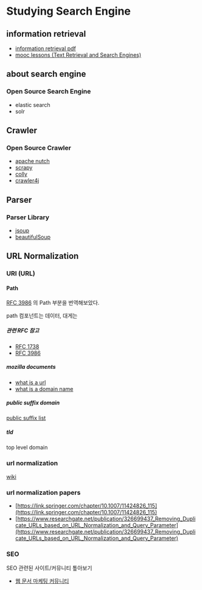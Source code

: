 # Studying Search Engine

## information retrieval
- [information retrieval pdf](https://www.math.unipd.it/~aiolli/corsi/0910/IR/irbookprint.pdf)
- [mooc lessons (Text Retrieval and Search Engines)](https://www.coursera.org/learn/text-retrieval?specialization=data-mining)

## about search engine

### Open Source Search Engine
- elastic search
- solr

## Crawler

### Open Source Crawler
- [apache nutch](https://github.com/apache/nutch)
- [scrapy](https://github.com/scrapy/scrapy)
- [colly](https://github.com/gocolly/colly)
- [crawler4j](https://github.com/yasserg/crawler4j)

## Parser

### Parser Library
- [jsoup](https://jsoup.org/)
- [beautifulSoup](https://www.crummy.com/software/BeautifulSoup/bs4/doc/)

## URL Normalization

### URI (URL)

#### Path
[RFC 3986](https://tools.ietf.org/html/rfc3986) 의 Path 부분을 번역해보았다.

path 컴포넌트는 데이터, 대게는 

##### 관련 RFC 참고
- [RFC 1738](https://tools.ietf.org/html/rfc1738)
- [RFC 3986](https://tools.ietf.org/html/rfc3986)

##### mozilla documents
- [what is a url](https://developer.mozilla.org/en-US/docs/Learn/Common_questions/What_is_a_URL)
- [what is a domain name](https://developer.mozilla.org/en-US/docs/Learn/Common_questions/What_is_a_domain_name)

##### public suffix domain
[public suffix list](https://publicsuffix.org/learn/)

##### tld
top level domain

### url normalization
[wiki](https://en.wikipedia.org/wiki/URL_normalization)

### url normalization papers
- [https://link.springer.com/chapter/10.1007/11424826_115](https://link.springer.com/chapter/10.1007/11424826_115)
- [https://www.researchgate.net/publication/326699437_Removing_Duplicate_URLs_based_on_URL_Normalization_and_Query_Parameter](https://www.researchgate.net/publication/326699437_Removing_Duplicate_URLs_based_on_URL_Normalization_and_Query_Parameter)

### SEO
SEO 관련된 사이트/커뮤니티 톺아보기
- [웹 문서 마케팅 커뮤니티](https://www.i-boss.co.kr/ab-74625)

